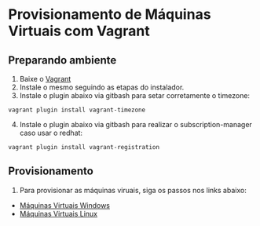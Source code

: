 # Provisionamento de Máquinas Virtuais com Vagrant

## Preparando ambiente

1. Baixe o [Vagrant](https://www.vagrantup.com/downloads)
2. Instale o mesmo seguindo as etapas do instalador.
3. Instale o plugin abaixo via gitbash para setar corretamente o timezone:
```shell
vagrant plugin install vagrant-timezone
```
4. Instale o plugin abaixo via gitbash para realizar o subscription-manager caso usar o redhat:
```shell
vagrant plugin install vagrant-registration
```

## Provisionamento

1. Para provisionar as máquinas viruais, siga os passos nos links abaixo:

* [Máquinas Virtuais Windows](./windows)
* [Máquinas Virtuais Linux](./linux)